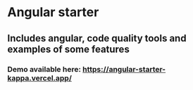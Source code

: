 # Angular starter

## Includes angular, code quality tools and examples of some features

### Demo available here: https://angular-starter-kappa.vercel.app/